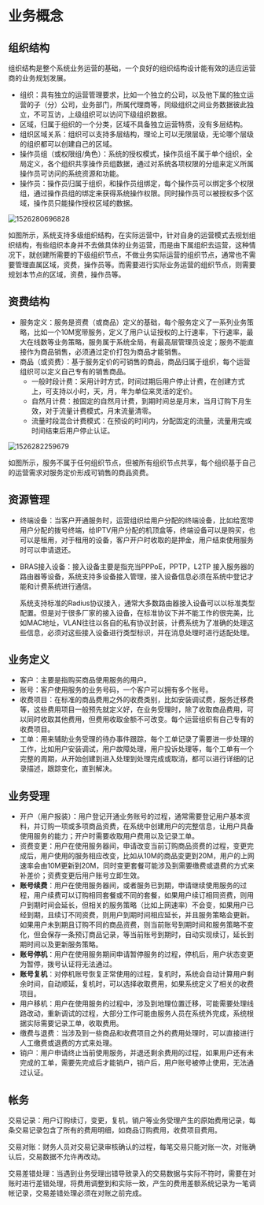 # 业务概念

## 组织结构

组织结构是整个系统业务运营的基础，一个良好的组织结构设计能有效的适应运营商的业务规划发展。

- 组织：具有独立的运营管理要求，比如一个独立的公司，以及他下属的独立运营的子（分）公司，业务部门，所属代理商等，同级组织之间业务数据彼此独立，不可互访，上级组织可以访问下级组织数据。
- 区域，归属于组织的一个分类，区域不具备独立运营特质，没有多层结构。
- 组织区域关系：组织可以支持多层结构，理论上可以无限层级，无论哪个层级的组织都可以创建自己的区域。
- 操作员组（或权限组/角色）：系统的授权模式，操作员组不属于单个组织，全局定义，各个组织共享操作员组数据，通过对系统各项权限的分组来定义所属操作员可访问的系统资源和功能。
- 操作员：操作员归属于组织，和操作员组绑定，每个操作员可以绑定多个权限组，通过操作员组的绑定来获得系统操作权限。同时操作员可以被授权多个区域，操作员只能操作授权区域的数据。

![1526280696828](http://static.toughcloud.net/toughsms/tc_20180517162314_10.png)

如图所示，系统支持多级组织结构，在实际运营中，针对自身的运营模式去规划组织结构，有些组织本身并不去做具体的业务运营，而是由下属组织去运营，这种情况下，就创建所需要的下级组织节点，不做业务实际运营的组织节点，通常也不需要管理直属区域，资费，操作员等。而需要进行实际业务运营的组织节点，则需要规划本节点的区域，资费，操作员等。

## 资费结构

- 服务定义：服务是资费（或商品）定义的基础，每个服务定义了一系列业务策略，比如一个10M宽带服务，定义了用户认证授权的上行速率，下行速率，最大在线数等业务策略，服务属于系统全局，有最高层管理员设定；服务不能直接作为商品销售，必须通过定价打包为商品才能销售。
- 商品（或资费）：基于服务定价的可销售的商品，商品归属于组织，每个运营组织可以定义自己专有的销售商品。
    - 一般时段计费：采用计时方式，时间过期后用户停止计费，在创建方式上，可支持以小时，天，月，年为单位来灵活的定价。
    - 自然月计费：按固定的自然月计费，到期时间总是月末，当月订购下月生效，对于流量计费模式，月末流量清零。
    - 流量时段混合计费模式：在预设的时间内，分配固定的流量，流量用完或时间结束后用户停止认证。


![1526282259679](http://static.toughcloud.net/toughsms/tc_20180517161152_6.png)

如图所示，服务不属于任何组织节点，但被所有组织节点共享，每个组织基于自己的运营需求对服务定价形成可销售的商品资费。

## 资源管理

- 终端设备：当客户开通服务时，运营组织给用户分配的终端设备，比如给宽带用户分配的拨号终端，给IPTV用户分配的机顶盒等，终端设备可以是购买，也可以是租用，对于租用的设备，客户开户时收取的是押金，用户结束使用服务时可以申请退还。

- BRAS接入设备：接入设备主要是指充当PPPoE，PPTP，L2TP 接入服务器的路由器等设备，系统支持多设备接入管理，接入设备信息必须在系统中登记才能和计费系统进行通信。

  系统支持标准的Radius协议接入，通常大多数路由器接入设备可以以标准类型配置。但是对于很多厂家的接入设备，在标准协议下并不能工作的很完美，比如MAC地址，VLAN往往以各自的私有协议封装，计费系统为了准确的处理这些信息，必须对这些接入设备进行类型标识，并在消息处理时进行适配处理。


## 业务定义

- 客户：主要是指购买商品使用服务的用户。
- 账号：客户使用服务的业务号码，一个客户可以拥有多个账号。
- 收费项目：在标准的商品费用之外的收费类别，比如安装调试费，服务迁移费等，这些费用项目一般预先就定义好，在业务受理时，除了收取商品费用，可以同时收取其他费用，但费用收取金额不可改变。每个运营组织有自己专有的收费项目。
- 工单：用来辅助业务受理的待办事件跟踪，每个工单记录了需要进一步处理的工作，比如用户安装调试，用户故障处理，用户投诉处理等，每个工单有一个完整的周期，从开始创建到进入处理到处理完成或取消，都可以进行详细的记录描述，跟踪变化，直到解决。

## 业务受理

- 开户（用户报装）：用户登记开通业务账号的过程，通常需要登记用户基本资料，并订购一项或多项商品资费，在系统中创建用户的完整信息，让用户具备使用服务的能力；开户时需要收取用户费用以及记录工单。
- 资费变更：用户在使用服务器间，申请改变当前订购商品资费的过程，变更完成后，用户使用的服务相应改变，比如从10M的商品变更到20M，用户的上网速率会由10M更新到20M，同时变更套餐可能涉及到需要缴费或退费的方式来补差价；资费变更后用户账号立即生效。
- **账号续费**：用户在使用服务器间，或者服务已到期，申请继续使用服务的过程，用户续费可以订购相同套餐或不同的套餐，如果用户续订相同资费，则用户到期时间会延长，但相关的服务策略（比如上网速率）不会变，如果用户已经到期，且续订不同资费，则用户到期时间相应延长，并且服务策略会更新。如果用户未到期且订购不同的商品资费，则当前账号到期时间和服务策略不变化，但会保存一条预订商品记录，等当前账号到期时，自动实现续订，延长到期时间以及更新服务策略。
- **账号停机**：用户在使用服务期间申请暂停服务的过程，停机后，用户状态变更为暂停，拨号认证将无法通过。
- **账号复机**：对停机账号恢复正常使用的过程，复机时，系统会自动计算用户剩余时间，自动顺延，复机时，可以选择收取费用，如果系统定义了相关的收费项目。
- 用户移机：用户在使用服务的过程中，涉及到地理位置迁移，可能需要处理线路改动，重新调试的过程，大部分工作可能由服务人员在系统外完成，系统根据实际需要记录工单，收取费用。
- 缴费与退费：当涉及到一些商品和收费项目之外的费用处理时，可以直接进行人工缴费或退费的方式来处理。
- 销户：用户申请终止当前使用服务，并退还剩余费用的过程，如果用户还有未完成的工单，需要先完成后才能销户，销户后，用户账号被停止使用，无法通过认证。

## 帐务

交易记录：用户订购续订，变更，复机，销户等业务受理产生的原始费用记录，每条交易记录包含了所有的费用明细，如商品订购费用，收费项目费用。

交易对账：财务人员对交易记录审核确认的过程，每笔交易只能对账一次，对账确认后，交易数据不允许再改动。

交易差错处理：当遇到业务受理出错导致录入的交易数据与实际不符时，需要在对账时进行差错处理，将费用调整到和实际一致，产生的费用差额系统记录为一笔调帐记录，交易差错处理必须在对账之前完成。

